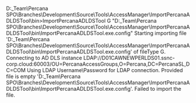 D:\_Team\Percana SPO\Branches\Development\Source\Tools\AccessManager\ImportPercanaADLDSTool\bin>ImportPercanaADLDSTool G "D:\_Team\Percana SPO\Branches\Development\Source\Tools\AccessManager\ImportPercanaADLDSTool\bin\ImportPercanaADLDSTool.exe.config"
 Starting importing file 'D:\_Team\Percana SPO\Branches\Development\Source\Tools\AccessManager\ImportPercanaADLDSTool\bin\ImportPercanaADLDSTool.exe.config' of fileType G.
 Connecting to AD DLS instance LDAP://D01CAWNEWPERLDS01.ssnc-corp.cloud:60003/OU=PercanaAccessGroups,O=Percana,DC=PercanaSL,DC=COM
 Using LDAP Username\Password for LDAP connection.
 Provided file is empty 'D:\_Team\Percana SPO\Branches\Development\Source\Tools\AccessManager\ImportPercanaADLDSTool\bin\ImportPercanaADLDSTool.exe.config'.
Failed to import the file.
